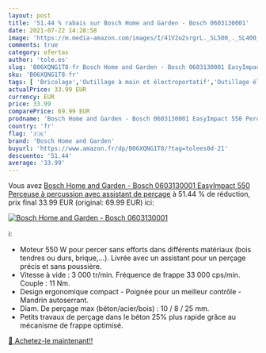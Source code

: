 ```yaml
---
layout: post
title: '51.44 % rabais sur Bosch Home and Garden - Bosch 0603130001'
date: 2021-07-22 14:28:58
image: 'https://m.media-amazon.com/images/I/41V2o2srgrL._SL500_._SL400_.jpg'
comments: true
category: ofertas
author: 'tole.es'
slug: 'B06XQNG1T8-fr Bosch Home and Garden - Bosch 0603130001 EasyImpact 550...'
sku: 'B06XQNG1T8-fr'
tags: [ 'Bricolage','Outillage à main et électroportatif','Outillage électroportatif','Perceuses','Perceuses à percussion','bosch home and garden', ]
actualPrice: 33.99 EUR
currency: EUR
price: 33.99
comparePrice: 69.99 EUR
prodname: 'Bosch Home and Garden - Bosch 0603130001 EasyImpact 550 Perceuse à percussion avec assistant de perçage'
country: 'fr'
flag: '🇫🇷'
brand: 'Bosch Home and Garden'
buyurl: 'https://www.amazon.fr/dp/B06XQNG1T8/?tag=tolees0d-21'
descuento: '51.44'
average: '33.99'
---
```


Vous avez [Bosch Home and Garden - Bosch 0603130001 EasyImpact 550 Perceuse à percussion avec assistant de perçage](https://www.amazon.fr/dp/B06XQNG1T8/?tag=tolees0d-21)  à  51.44 % de réduction, prix final  33.99 EUR (original: 69.99 EUR) ici:

[![Bosch Home and Garden - Bosch 0603130001](https://m.media-amazon.com/images/I/41V2o2srgrL._SL500_._SL400_.jpg)](https://www.amazon.fr/dp/B06XQNG1T8/?tag=tolees0d-21)

ℹ️:

- Moteur 550 W pour percer sans efforts dans différents matériaux (bois tendres ou durs, brique,…). Livrée avec un assistant pour un perçage précis et sans poussière.
- Vitesse à vide : 3 000 tr/min. Fréquence de frappe 33 000 cps/min. Couple : 11 Nm.
- Design ergonomique compact - Poignée pour un meilleur contrôle - Mandrin autoserrant.
- Diam. De perçage max (béton/acier/bois) : 10 / 8 / 25 mm.
- Petits travaux de perçage dans le béton 25% plus rapide grâce au mécanisme de frappe optimisé.

[🛒 Achetez-le maintenant!!](https://www.amazon.fr/dp/B06XQNG1T8/?tag=tolees0d-21)
